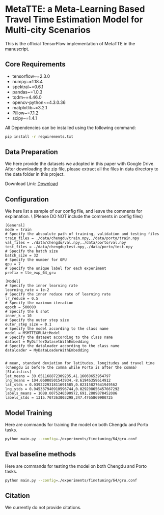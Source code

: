 # MetaTTE: a Meta-Learning Based Travel Time Estimation Model for Multi-city Scenarios

This is the official TensorFlow implementation of MetaTTE in the manuscript.

## Core Requirements
- tensorflow~=2.3.0
- numpy~=1.18.4
- spektral~=0.6.1
- pandas~=1.0.3
- tqdm~=4.46.0
- opencv-python~=4.3.0.36
- matplotlib~=3.2.1
- Pillow~=7.1.2
- scipy~=1.4.1

All Dependencies can be installed using the following command:
```bash
pip install -r requirements.txt
```

## Data Preparation
We here provide the datasets we adopted in this paper with Google Drive. After downloading the zip file, please extract all the files in data directory to the data folder in this project.

Download Link: <a href="https://drive.google.com/file/d/1KiiSnx5x6f8B-pkkZEk7QYHIHg7I-zp8/view?usp=sharing">Download</a>

## Configuration

We here list a sample of our config file, and leave the comments for explanation. \ 
(Please DO NOT include the comments in config files)

```
[General]
mode = train
# Specify the absoulute path of training, validation and testing files
train_files = ./data/chengdu/train.npy,./data/porto/train.npy
val_files = ./data/chengdu/val.npy,./data/porto/val.npy
test_files = ./data/chengdu/test.npy,./data/porto/test.npy
# Specify the batch size
batch_size = 32
# Specify the number for GPU
gpu = 7
# Specify the unique label for each experiment
prefix = tte_exp_64_gru

[Model]
# Specify the inner learning rate
learning_rate = 1e-2
# Specify the inner reduce rate of learning rate
lr_reduce = 0.5
# Specify the maximum iteration
epoch = 500000
# Specify the k shot
inner_k = 10
# Specify the outer step size
outer_step_size = 0.1
# Specify the model according to the class name
model = MSMTTEGRUAttModel
# Specify the dataset according to the class name
dataset = MyDifferDatasetWithEmbedding
# Specify the dataloader according to the class name
dataloader = MyDataLoaderWithEmbedding


# mean, standard deviation for latitudes, longitudes and travel time (Chengdu is before the comma while Porto is after the comma)
[Statistics]
lat_means = 30.651168872309235,41.16060653954797
lng_means = 104.06000501543934,-8.61946359614912
lat_stds = 0.039222931811691585,0.02315827641949562
lng_stds = 0.045337940910596744,0.029208656457667292
labels_means = 1088.0075248390972,691.2889878452086
labels_stds = 1315.707363003298,347.4765869900725

```

## Model Training

Here are commands for training the model on both Chengdu and Porto tasks. 

```bash
python main.py --config=./experiments/finetuning/64/gru.conf
```

## Eval baseline methods
Here are commands for testing the model on both Chengdu and Porto tasks. 
```bash
python main.py --config=./experiments/finetuning/64/gru.conf
```
## Citation

We currently do not provide citations.
